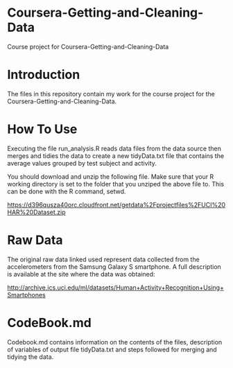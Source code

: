 # Coursera-Getting-and-Cleaning-Data

Course project for Coursera-Getting-and-Cleaning-Data

# Introduction 
The files in this repository contain my work for the course project for the Coursera-Getting-and-Cleaning-Data.

# How To Use
Executing the file run_analysis.R reads data files from the data source then merges and tidies the data to create a new tidyData.txt file that contains the average values grouped by test subject and activity.

You should download and unzip the following file. Make sure that your R working directory is set to the folder that you unziped the above file to. This can be done with the R command, setwd.

https://d396qusza40orc.cloudfront.net/getdata%2Fprojectfiles%2FUCI%20HAR%20Dataset.zip 

# Raw Data
The original raw data linked used represent data collected from the accelerometers from the Samsung Galaxy S smartphone. A full description is available at the site where the data was obtained: 

http://archive.ics.uci.edu/ml/datasets/Human+Activity+Recognition+Using+Smartphones

# CodeBook.md
Codebook.md contains information on the contents of the files, description of variables of output file tidyData.txt and steps followed for merging and tidying the data.


